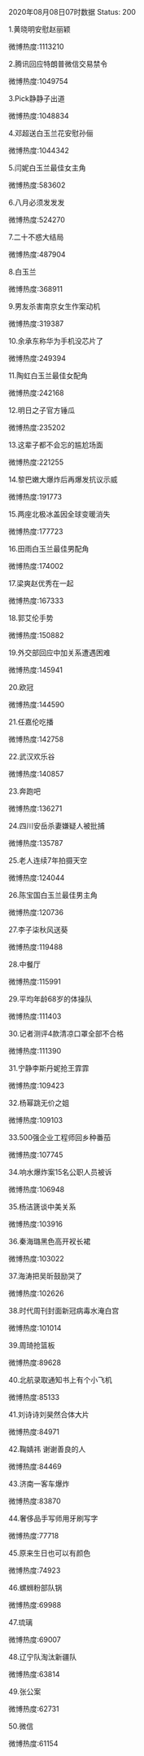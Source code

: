 2020年08月08日07时数据
Status: 200

1.黄晓明安慰赵丽颖

微博热度:1113210

2.腾讯回应特朗普微信交易禁令

微博热度:1049754

3.Pick静静子出道

微博热度:1048834

4.邓超送白玉兰花安慰孙俪

微博热度:1044342

5.闫妮白玉兰最佳女主角

微博热度:583602

6.八月必须发发发

微博热度:524270

7.二十不惑大结局

微博热度:487904

8.白玉兰

微博热度:368911

9.男友杀害南京女生作案动机

微博热度:319387

10.余承东称华为手机没芯片了

微博热度:249394

11.陶虹白玉兰最佳女配角

微博热度:242168

12.明日之子官方锤瓜

微博热度:235202

13.这辈子都不会忘的尴尬场面

微博热度:221255

14.黎巴嫩大爆炸后再爆发抗议示威

微博热度:191773

15.两座北极冰盖因全球变暖消失

微博热度:177723

16.田雨白玉兰最佳男配角

微博热度:174002

17.梁爽赵优秀在一起

微博热度:167333

18.郭艾伦手势

微博热度:150882

19.外交部回应中加关系遭遇困难

微博热度:145941

20.欧冠

微博热度:144590

21.任嘉伦吃播

微博热度:142758

22.武汉欢乐谷

微博热度:140857

23.奔跑吧

微博热度:136271

24.四川安岳杀妻嫌疑人被批捕

微博热度:135787

25.老人连续7年拍摄天空

微博热度:124044

26.陈宝国白玉兰最佳男主角

微博热度:120736

27.李子柒秋风送葵

微博热度:119488

28.中餐厅

微博热度:115991

29.平均年龄68岁的体操队

微博热度:111403

30.记者测评4款清凉口罩全部不合格

微博热度:111390

31.宁静李斯丹妮抢王霏霏

微博热度:109423

32.杨幂跳无价之姐

微博热度:109103

33.500强企业工程师回乡种番茄

微博热度:107745

34.响水爆炸案15名公职人员被诉

微博热度:106948

35.杨洁篪谈中美关系

微博热度:103916

36.秦海璐黑色高开衩长裙

微博热度:103022

37.海涛把吴昕鼓励哭了

微博热度:102626

38.时代周刊封面新冠病毒水淹白宫

微博热度:101014

39.周琦抢篮板

微博热度:89628

40.北航录取通知书上有个小飞机

微博热度:85133

41.刘诗诗刘昊然合体大片

微博热度:84971

42.鞠婧祎 谢谢善良的人

微博热度:84469

43.济南一客车爆炸

微博热度:83870

44.奢侈品手写师用牙刷写字

微博热度:77718

45.原来生日也可以有颜色

微博热度:74923

46.螺蛳粉部队锅

微博热度:69988

47.琉璃

微博热度:69007

48.辽宁队淘汰新疆队

微博热度:63814

49.张公案

微博热度:62731

50.微信

微博热度:61154


